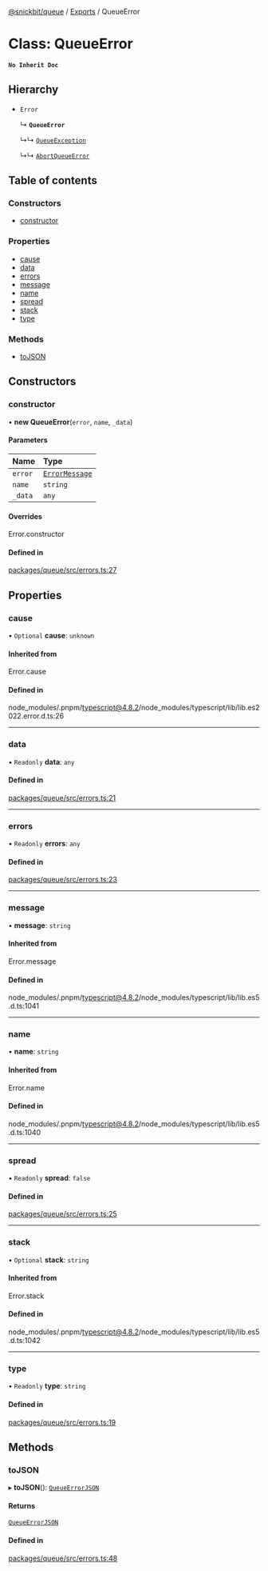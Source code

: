 [@snickbit/queue](../README.md) / [Exports](../modules.md) / QueueError

# Class: QueueError

**`No Inherit Doc`**

## Hierarchy

- `Error`

  ↳ **`QueueError`**

  ↳↳ [`QueueException`](QueueException.md)

  ↳↳ [`AbortQueueError`](AbortQueueError.md)

## Table of contents

### Constructors

- [constructor](QueueError.md#constructor)

### Properties

- [cause](QueueError.md#cause)
- [data](QueueError.md#data)
- [errors](QueueError.md#errors)
- [message](QueueError.md#message)
- [name](QueueError.md#name)
- [spread](QueueError.md#spread)
- [stack](QueueError.md#stack)
- [type](QueueError.md#type)

### Methods

- [toJSON](QueueError.md#tojson)

## Constructors

### constructor

• **new QueueError**(`error`, `name`, `_data`)

#### Parameters

| Name | Type |
| :------ | :------ |
| `error` | [`ErrorMessage`](../modules.md#errormessage) |
| `name` | `string` |
| `_data` | `any` |

#### Overrides

Error.constructor

#### Defined in

[packages/queue/src/errors.ts:27](https://github.com/snickbit/snickbit.js/blob/166d3ad/packages/queue/src/errors.ts#L27)

## Properties

### cause

• `Optional` **cause**: `unknown`

#### Inherited from

Error.cause

#### Defined in

node_modules/.pnpm/typescript@4.8.2/node_modules/typescript/lib/lib.es2022.error.d.ts:26

___

### data

• `Readonly` **data**: `any`

#### Defined in

[packages/queue/src/errors.ts:21](https://github.com/snickbit/snickbit.js/blob/166d3ad/packages/queue/src/errors.ts#L21)

___

### errors

• `Readonly` **errors**: `any`

#### Defined in

[packages/queue/src/errors.ts:23](https://github.com/snickbit/snickbit.js/blob/166d3ad/packages/queue/src/errors.ts#L23)

___

### message

• **message**: `string`

#### Inherited from

Error.message

#### Defined in

node_modules/.pnpm/typescript@4.8.2/node_modules/typescript/lib/lib.es5.d.ts:1041

___

### name

• **name**: `string`

#### Inherited from

Error.name

#### Defined in

node_modules/.pnpm/typescript@4.8.2/node_modules/typescript/lib/lib.es5.d.ts:1040

___

### spread

• `Readonly` **spread**: ``false``

#### Defined in

[packages/queue/src/errors.ts:25](https://github.com/snickbit/snickbit.js/blob/166d3ad/packages/queue/src/errors.ts#L25)

___

### stack

• `Optional` **stack**: `string`

#### Inherited from

Error.stack

#### Defined in

node_modules/.pnpm/typescript@4.8.2/node_modules/typescript/lib/lib.es5.d.ts:1042

___

### type

• `Readonly` **type**: `string`

#### Defined in

[packages/queue/src/errors.ts:19](https://github.com/snickbit/snickbit.js/blob/166d3ad/packages/queue/src/errors.ts#L19)

## Methods

### toJSON

▸ **toJSON**(): [`QueueErrorJSON`](../interfaces/QueueErrorJSON.md)

#### Returns

[`QueueErrorJSON`](../interfaces/QueueErrorJSON.md)

#### Defined in

[packages/queue/src/errors.ts:48](https://github.com/snickbit/snickbit.js/blob/166d3ad/packages/queue/src/errors.ts#L48)
